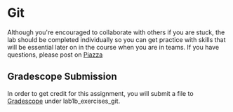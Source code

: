 # Git
Although you're encouraged to collaborate with others if you are stuck, the lab should be completed individually so you can get practice with skills that will be essential later on in the course when you are in teams. If you have questions, please post on [Piazza](https://piazza.com/class/jrql7urlkqn189)
## Gradescope Submission
In order to get credit for this assignment, you will submit a file to [Gradescope](https://gradescope.com/) under lab1b_exercises_git.